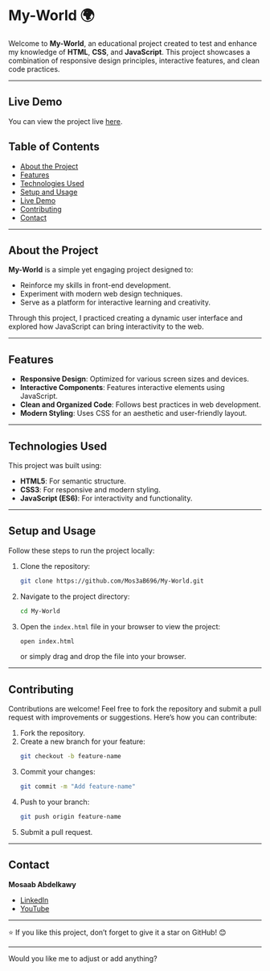 # My-World 🌍

Welcome to **My-World**, an educational project created to test and enhance my knowledge of **HTML**, **CSS**, and **JavaScript**. This project showcases a combination of responsive design principles, interactive features, and clean code practices.

---

## Live Demo
You can view the project live [here](https://mos3ab696.github.io/My-World/).

## Table of Contents
- [About the Project](#about-the-project)
- [Features](#features)
- [Technologies Used](#technologies-used)
- [Setup and Usage](#setup-and-usage)
- [Live Demo](#live-demo)
- [Contributing](#contributing)
- [Contact](#contact)

---

## About the Project
**My-World** is a simple yet engaging project designed to:
- Reinforce my skills in front-end development.
- Experiment with modern web design techniques.
- Serve as a platform for interactive learning and creativity.

Through this project, I practiced creating a dynamic user interface and explored how JavaScript can bring interactivity to the web.

---

## Features
- **Responsive Design**: Optimized for various screen sizes and devices.
- **Interactive Components**: Features interactive elements using JavaScript.
- **Clean and Organized Code**: Follows best practices in web development.
- **Modern Styling**: Uses CSS for an aesthetic and user-friendly layout.

---

## Technologies Used
This project was built using:
- **HTML5**: For semantic structure.
- **CSS3**: For responsive and modern styling.
- **JavaScript (ES6)**: For interactivity and functionality.

---

## Setup and Usage
Follow these steps to run the project locally:

1. Clone the repository:
   ```bash
   git clone https://github.com/Mos3aB696/My-World.git
   ```
2. Navigate to the project directory:
   ```bash
   cd My-World
   ```
3. Open the `index.html` file in your browser to view the project:
   ```bash
   open index.html
   ```
   or simply drag and drop the file into your browser.


---

## Contributing
Contributions are welcome! Feel free to fork the repository and submit a pull request with improvements or suggestions. Here’s how you can contribute:
1. Fork the repository.
2. Create a new branch for your feature:
   ```bash
   git checkout -b feature-name
   ```
3. Commit your changes:
   ```bash
   git commit -m "Add feature-name"
   ```
4. Push to your branch:
   ```bash
   git push origin feature-name
   ```
5. Submit a pull request.

---

## Contact

**Mosaab Abdelkawy**
- [LinkedIn](https://www.linkedin.com/in/mosaab-abdelkawy/)
- [YouTube](https://youtube.com/@tapseta696?si=7q1LRJdUoOW2Yamk)

---

⭐ If you like this project, don’t forget to give it a star on GitHub! 😊

--- 

Would you like me to adjust or add anything?
